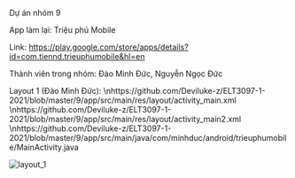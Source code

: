 Dự án nhóm 9

App làm lại: Triệu phú Mobile

Link: https://play.google.com/store/apps/details?id=com.tiennd.trieuphumobile&hl=en

Thành viên trong nhóm: Đào Minh Đức, Nguyễn Ngọc Đức

Layout 1 (Đào Minh Đức):
\nhttps://github.com/Deviluke-z/ELT3097-1-2021/blob/master/9/app/src/main/res/layout/activity_main.xml
\nhttps://github.com/Deviluke-z/ELT3097-1-2021/blob/master/9/app/src/main/res/layout/activity_main2.xml
\nhttps://github.com/Deviluke-z/ELT3097-1-2021/blob/master/9/app/src/main/java/com/minhduc/android/trieuphumobile/MainActivity.java

![layout_1](https://user-images.githubusercontent.com/63990239/99440670-78bdfb00-2949-11eb-8078-a84a5e3253d2.gif)
